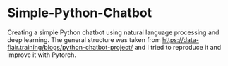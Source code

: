 # Simple-Python-Chatbot

Creating a simple Python chatbot using natural language processing and deep learning.
The general structure was taken from https://data-flair.training/blogs/python-chatbot-project/ and I tried to reproduce it and improve it with Pytorch.
